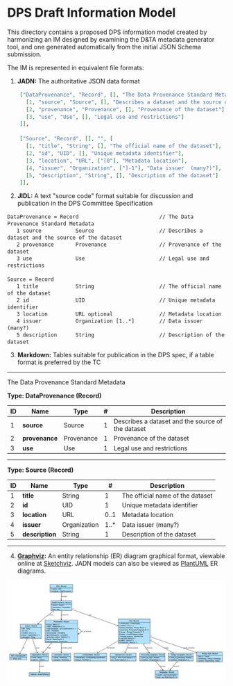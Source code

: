 # DPS Draft Information Model

This directory contains a proposed DPS information model created by harmonizing an IM designed by examining the D&TA
metadata generator tool, and one generated automatically from the initial JSON Schema submission.

The IM is represented in equivalent file formats:

1. **JADN:** The authoritative JSON data format
```json
    ["DataProvenance", "Record", [], "The Data Provenance Standard Metadata", [
      [1, "source", "Source", [], "Describes a dataset and the source of the dataset"],
      [2, "provenance", "Provenance", [], "Provenance of the dataset"],
      [3, "use", "Use", [], "Legal use and restrictions"]
    ]],

    ["Source", "Record", [], "", [
      [1, "title", "String", [], "The official name of the dataset"],
      [2, "id", "UID", [], "Unique metadata identifier"],
      [3, "location", "URL", ["[0"], "Metadata location"],
      [4, "issuer", "Organization", ["]-1"], "Data issuer  (many?)"],
      [5, "description", "String", [], "Description of the dataset"]
    ]],
```
2. **JIDL:** A text "source code" format suitable for discussion and publication in the DPS Committee Specification
```
DataProvenance = Record                          // The Data Provenance Standard Metadata
   1 source           Source                     // Describes a dataset and the source of the dataset
   2 provenance       Provenance                 // Provenance of the dataset
   3 use              Use                        // Legal use and restrictions

Source = Record
   1 title            String                     // The official name of the dataset
   2 id               UID                        // Unique metadata identifier
   3 location         URL optional               // Metadata location
   4 issuer           Organization [1..*]        // Data issuer  (many?)
   5 description      String                     // Description of the dataset
```
3. **Markdown:** Tables suitable for publication in the DPS spec, if a table format is preferred  by the TC

**********

The Data Provenance Standard Metadata

**Type: DataProvenance (Record)**

| ID | Name           | Type       | \# | Description                                       |
|----|----------------|------------|----|---------------------------------------------------|
| 1  | **source**     | Source     | 1  | Describes a dataset and the source of the dataset |
| 2  | **provenance** | Provenance | 1  | Provenance of the dataset                         |
| 3  | **use**        | Use        | 1  | Legal use and restrictions                        |

**********

**Type: Source (Record)**

| ID | Name            | Type         | \#    | Description                      |
|----|-----------------|--------------|-------|----------------------------------|
| 1  | **title**       | String       | 1     | The official name of the dataset |
| 2  | **id**          | UID          | 1     | Unique metadata identifier       |
| 3  | **location**    | URL          | 0..1  | Metadata location                |
| 4  | **issuer**      | Organization | 1..\* | Data issuer  (many?)             |
| 5  | **description** | String       | 1     | Description of the dataset       |

**********

4. **[Graphviz](https://graphviz.org/):** An entity relationship (ER) diagram graphical format, viewable online at
[Sketchviz](https://sketchviz.com/new). JADN models can also be viewed as [PlantUML](https://plantuml.com/) ER diagrams.

![DPS ERD](../../images/dps-erd.jpg)